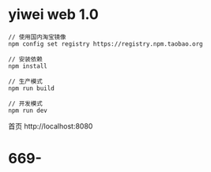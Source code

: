 # yiwei web 1.0

```
// 使用国内淘宝镜像
npm config set registry https://registry.npm.taobao.org

// 安装依赖
npm install

// 生产模式
npm run build

// 开发模式
npm run dev
```

首页
http://localhost:8080


# 669-
